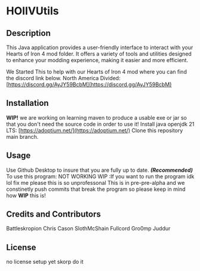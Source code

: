 # HOIIVUtils

## Description

This Java application provides a user-friendly interface to interact with your Hearts of Iron 4 mod folder. It offers a variety of tools and utilities designed to enhance your modding experience, making it easier and more efficient.

We Started This to help with our Hearts of Iron 4 mod where you can find the discord link below.
North America Divided: [https://discord.gg/AyJY59BcbM](https://discord.gg/AyJY59BcbM)

## Installation

**WIP!** we are working on learning maven to produce a usable exe or jar so that you don't need the source code in order to use it!
Install java openjdk 21 LTS: [https://adoptium.net/](https://adoptium.net/)
Clone this repository main branch.

## Usage

Use Github Desktop to insure that you are fully up to date. ***(Recommended)***
To use this program: NOT WORKING WIP :If you want to run the program idk lol fix me please this is so unprofessonal
This is in pre-pre-alpha and we constinetly push commits that break the program so please keep in mind how **WIP** this is!

## Credits and Contributors

Battleskropion
Chris Cason
SlothMcShain
Fullcord
Gro0mp
Juddur

## License

no license setup yet skorp do it
